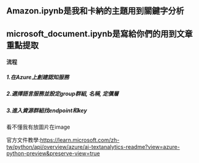 ## Amazon.ipynb是我和卡納的主題用到關鍵字分析
## microsoft_document.ipynb是寫給你們的用到文章重點提取

#### 流程
##### 1.在Azure上創建認知服務
##### 2.選擇語言服務並設定group群組, 名稱, 定價層
##### 3.進入資源群組找endpoint和key

看不懂我有放圖片在image

官方文件教學:https://learn.microsoft.com/zh-tw/python/api/overview/azure/ai-textanalytics-readme?view=azure-python-preview&preserve-view=true
